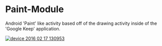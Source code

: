 # Paint-Module
Android 'Paint' like activity based off of the drawing activity inside of the 'Google Keep' application. 

<a href='http://postimg.org/image/uvfzfd5rf/' target='_blank'><img src='http://s9.postimg.org/uvfzfd5rf/device_2016_02_17_130953.jpg' border='0' alt="device 2016 02 17 130953" /></a>
